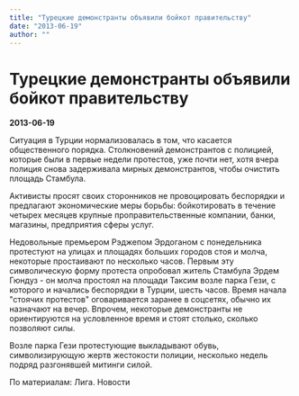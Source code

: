 ```yaml
---
title: "Турецкие демонстранты объявили бойкот правительству"
date: "2013-06-19"
author: ""
---
```


# Турецкие демонстранты объявили бойкот правительству

**2013-06-19** 

Ситуация в Турции нормализовалась в том, что касается общественного порядка. Столкновений демонстрантов с полицией, которые были в первые недели протестов, уже почти нет, хотя вчера полиция снова задерживала мирных демонстрантов, чтобы очистить площадь Стамбула.

Активисты просят своих сторонников не провоцировать беспорядки и предлагают экономические меры борьбы: бойкотировать в течение четырех месяцев крупные проправительственные компании, банки, магазины, предприятия сферы услуг. 

Недовольные премьером Рэджепом Эрдоганом с понедельника протестуют на улицах и площадях больших городов стоя и молча, некоторые простаивают по несколько часов. Первым эту символическую форму протеста опробовал житель Стамбула Эрдем Гюндуз - он молча простоял на площади Таксим возле парка Гези, с которого и начались беспорядки в Турции, шесть часов. Время начала "стоячих протестов" оговаривается заранее в соцсетях, обычно их назначают на вечер. Впрочем, некоторые демонстранты не ориентируются на условленное время и стоят столько, сколько позволяют силы.

Возле парка Гези протестующие выкладывают обувь, символизирующую жертв жестокости полиции, несколько недель подряд разгонявшей митинги силой.

По материалам: Лига. Новости